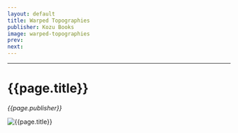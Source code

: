 ```yaml
---
layout: default
title: Warped Topographies
publisher: Kozu Books
image: warped-topographies
prev: 
next:
---
```

---

# {{page.title}}<br />
*{{page.publisher}}*

![{{page.title}}]({{page.image}}.webp "{{page.title}}")